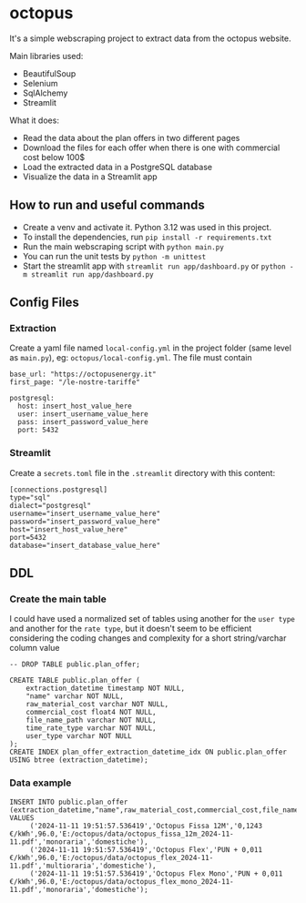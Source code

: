# octopus
It's a simple webscraping project to extract data from the octopus website.

Main libraries used:
- BeautifulSoup
- Selenium
- SqlAlchemy
- Streamlit

What it does:
 - Read the data about the plan offers in two different pages
 - Download the files for each offer when there is one with commercial cost below 100$
 - Load the extracted data in a PostgreSQL database
 - Visualize the data in a Streamlit app

## How to run and useful commands
- Create a venv and activate it. Python 3.12 was used in this project.
- To install the dependencies, run `pip install -r requirements.txt`
- Run the main webscraping script with `python main.py`
- You can run the unit tests by `python -m unittest`
- Start the streamlit app with `streamlit run app/dashboard.py` or `python -m streamlit run app/dashboard.py`

## Config Files
### Extraction
Create a yaml file named `local-config.yml` in the project folder (same level as `main.py`), eg: `octopus/local-config.yml`. The file must contain
```
base_url: "https://octopusenergy.it"
first_page: "/le-nostre-tariffe"

postgresql:
  host: insert_host_value_here
  user: insert_username_value_here
  pass: insert_password_value_here
  port: 5432
```

### Streamlit
Create a `secrets.toml` file in the `.streamlit` directory with this content:
```
[connections.postgresql]
type="sql"
dialect="postgresql"
username="insert_username_value_here"
password="insert_password_value_here"
host="insert_host_value_here"
port=5432
database="insert_database_value_here"
```


## DDL

### Create the main table
I could have used a normalized set of tables using another for the `user type` and another for the `rate type`, but it doesn't seem to be efficient 
considering the coding changes and complexity for a short string/varchar column value  
```
-- DROP TABLE public.plan_offer;

CREATE TABLE public.plan_offer (
	extraction_datetime timestamp NOT NULL,
	"name" varchar NOT NULL,
	raw_material_cost varchar NOT NULL,
	commercial_cost float4 NOT NULL,
	file_name_path varchar NOT NULL,
	time_rate_type varchar NOT NULL,
	user_type varchar NOT NULL
);
CREATE INDEX plan_offer_extraction_datetime_idx ON public.plan_offer USING btree (extraction_datetime);
```

### Data example
```
INSERT INTO public.plan_offer (extraction_datetime,"name",raw_material_cost,commercial_cost,file_name_path,time_rate_type,user_type) VALUES
	 ('2024-11-11 19:51:57.536419','Octopus Fissa 12M','0,1243 €/kWh',96.0,'E:/octopus/data/octopus_fissa_12m_2024-11-11.pdf','monoraria','domestiche'),
	 ('2024-11-11 19:51:57.536419','Octopus Flex','PUN + 0,011 €/kWh',96.0,'E:/octopus/data/octopus_flex_2024-11-11.pdf','multioraria','domestiche'),
	 ('2024-11-11 19:51:57.536419','Octopus Flex Mono','PUN + 0,011 €/kWh',96.0,'E:/octopus/data/octopus_flex_mono_2024-11-11.pdf','monoraria','domestiche');

```